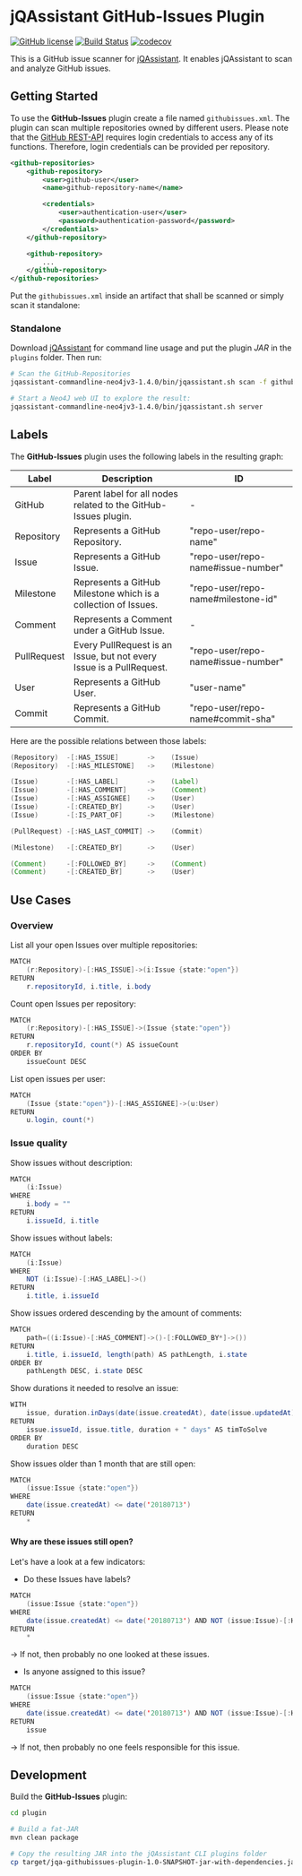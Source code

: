 # jQAssistant GitHub-Issues Plugin

[![GitHub license](https://img.shields.io/badge/License-GPL%20v3-blue.svg)](https://github.com/b-pos465/jqa-githubissues-plugin/blob/master/LICENSE)
[![Build Status](https://travis-ci.com/b-pos465/jqa-githubissues-plugin.svg?branch=master)](https://travis-ci.com/b-pos465/jqa-githubissues-plugin)
[![codecov](https://codecov.io/gh/b-pos465/jqa-githubissues-plugin/branch/master/graph/badge.svg)](https://codecov.io/gh/b-pos465/jqa-githubissues-plugin)

This is a GitHub issue scanner for [jQAssistant](https://jqassistant.org/). 
It enables jQAssistant to scan and analyze GitHub issues.

## Getting Started

To use the __GitHub-Issues__ plugin create a file named `githubissues.xml`. 
The plugin can scan multiple repositories owned by different users. Please note that
the [GitHub REST-API](https://developer.github.com/v3/) requires login credentials to
access any of its functions. Therefore, login credentials can be provided per 
repository.

```xml
<github-repositories>
    <github-repository>
        <user>github-user</user>
        <name>github-repository-name</name>

        <credentials>
            <user>authentication-user</user>
            <password>authentication-password</password>
        </credentials>
    </github-repository>

    <github-repository>
        ...
    </github-repository>
</github-repositories>
```

Put the `githubissues.xml` inside an artifact that shall be scanned 
or simply scan it standalone:


### Standalone 
Download [jQAssistant](https://jqassistant.org/get-started/) for command line usage
and put the plugin _JAR_ in the `plugins` folder. Then run:

```bash
# Scan the GitHub-Repositories
jqassistant-commandline-neo4jv3-1.4.0/bin/jqassistant.sh scan -f githubissues.xml

# Start a Neo4J web UI to explore the result: 
jqassistant-commandline-neo4jv3-1.4.0/bin/jqassistant.sh server
```

## Labels

The __GitHub-Issues__ plugin uses the following labels in the resulting graph:

| Label | Description                                                  | ID |
| ----- | ------------------------------------------------------------ |----|
|GitHub |Parent label for all nodes related to the GitHub-Issues plugin.| -|
|Repository|Represents a GitHub Repository.| "repo-user/repo-name"|
|Issue|Represents a GitHub Issue.| "repo-user/repo-name#issue-number" |
|Milestone|Represents a GitHub Milestone which is a collection of Issues. | "repo-user/repo-name#milestone-id" |
|Comment|Represents a Comment under a GitHub Issue.| - |
|PullRequest|Every PullRequest is an Issue, but not every Issue is a PullRequest.| "repo-user/repo-name#issue-number" |
|User|Represents a GitHub User.| "user-name" |
|Commit|Represents a GitHub Commit.| "repo-user/repo-name#commit-sha" |

Here are the possible relations between those labels:

```java
(Repository)  -[:HAS_ISSUE]       ->    (Issue)
(Repository)  -[:HAS_MILESTONE]   ->    (Milestone)

(Issue)       -[:HAS_LABEL]       ->    (Label)
(Issue)       -[:HAS_COMMENT]     ->    (Comment)
(Issue)       -[:HAS_ASSIGNEE]    ->    (User)
(Issue)       -[:CREATED_BY]      ->    (User)
(Issue)       -[:IS_PART_OF]      ->    (Milestone)

(PullRequest) -[:HAS_LAST_COMMIT] ->    (Commit)

(Milestone)   -[:CREATED_BY]      ->    (User)

(Comment)     -[:FOLLOWED_BY]     ->    (Comment)
(Comment)     -[:CREATED_BY]      ->    (User)
```

## Use Cases

### Overview

List all your open Issues over multiple repositories:

```java
MATCH
    (r:Repository)-[:HAS_ISSUE]->(i:Issue {state:"open"})
RETURN
    r.repositoryId, i.title, i.body
```

Count open Issues per repository:

```java
MATCH
    (r:Repository)-[:HAS_ISSUE]->(Issue {state:"open"})
RETURN
    r.repositoryId, count(*) AS issueCount
ORDER BY
    issueCount DESC
```

List open issues per user:

```java
MATCH
    (Issue {state:"open"})-[:HAS_ASSIGNEE]->(u:User)
RETURN
    u.login, count(*)
```

### Issue quality

Show issues without description:

```java
MATCH
    (i:Issue)
WHERE
    i.body = ""
RETURN
    i.issueId, i.title
```

Show issues without labels:

```java
MATCH 
    (i:Issue)
WHERE 
    NOT (i:Issue)-[:HAS_LABEL]->()
RETURN
    i.title, i.issueId
```

Show issues ordered descending by the amount of comments:
```java
MATCH 
    path=((i:Issue)-[:HAS_COMMENT]->()-[:FOLLOWED_BY*]->())
RETURN
    i.title, i.issueId, length(path) AS pathLength, i.state
ORDER BY
    pathLength DESC, i.state DESC
```

Show durations it needed to resolve an issue:
```java
WITH
    issue, duration.inDays(date(issue.createdAt), date(issue.updatedAt)).days AS duration
RETURN 
    issue.issueId, issue.title, duration + " days" AS timToSolve
ORDER BY
    duration DESC
```

Show issues older than 1 month that are still open:
```java
MATCH
    (issue:Issue {state:"open"})
WHERE
    date(issue.createdAt) <= date('20180713')
RETURN 
    *
```

#### Why are these issues still open?

Let's have a look at a few indicators:

- Do these Issues have labels?
```java
MATCH
    (issue:Issue {state:"open"})
WHERE
    date(issue.createdAt) <= date('20180713') AND NOT (issue:Issue)-[:HAS_LABEL]->()
RETURN 
    *
```
&rarr; If not, then probably no one looked at these issues.

- Is anyone assigned to this issue?
```java
MATCH
    (issue:Issue {state:"open"})
WHERE
    date(issue.createdAt) <= date('20180713') AND NOT (issue:Issue)-[:HAS_ASSIGNEE]->(:User)
RETURN 
    issue
```
&rarr; If not, then probably no one feels responsible for this issue.


## Development


Build the __GitHub-Issues__ plugin:
```bash
cd plugin

# Build a fat-JAR
mvn clean package

# Copy the resulting JAR into the jQAssistant CLI plugins folder
cp target/jqa-githubissues-plugin-1.0-SNAPSHOT-jar-with-dependencies.jar ../run/jqassistant-commandline-neo4jv3-1.4.0/plugins/

```

